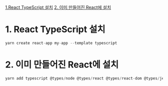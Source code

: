 [1.React TypeScript 설치](#1-react-typescript-설치)
[2. 이미 만들어진 React에 설치](#2-이미-만들어진-react에-설치)
# 1. React TypeScript 설치

```jsx
yarn create react-app my-app --template typescript
```

# 2. 이미 만들어진 React에 설치

```jsx
yarn add typescript @types/node @types/react @types/react-dom @types/jest
```
